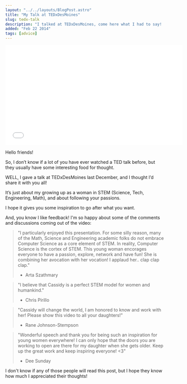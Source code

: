 ```yaml
---
layout: "../../layouts/BlogPost.astro"
title: "My Talk at TEDxDesMoines"
slug: tedx-talk
description: "I talked at TEDxDesMoines, come here what I had to say!  If you want to, of course."
added: "Feb 22 2014"
tags: [advice]
---
```


<iframe width="560" height="315" src="//www.youtube.com/embed/7O0z06YRKHg" frameborder="0" allowfullscreen></iframe>

Hello friends!

So, I don’t know if a lot of you have ever watched a TED talk before, but they usually have some interesting food for thought.

WELL, I gave a talk at TEDxDesMoines last December, and I thought I’d share it with you all!

It’s just about my growing up as a woman in STEM (Science, Tech, Engineering, Math), and about following your passions.

I hope it gives you some inspiration to go after what you want.

And, you know I like feedback!  I'm so happy about some of the comments and discussions coming out of the video:

> "I particularly enjoyed this presentation.  For some silly reason, many of the Math, Science and Engineering academic folks do not embrace Computer Science as a core element of STEM.   In reality, Computer Science is the cortex of STEM.    This young woman encorages everyone to have a passion, explore, network and have fun!
> She is combining her avocation with her vocation!   I applaud her.. clap clap clap﻿."
> - Arta Szathmary

> "I believe that Cassidy is a perfect STEM model for women and humankind."
> - Chris Pirillo

> "Cassidy will change the world, I am honored to know and work with her!  Please show this video to all your daughters!﻿"
> - Rane Johnson-Stempson

> "Wonderful speech and thank you for being such an inspiration for young women everywhere!  I can only hope that the doors you are working to open are there for my daughter when she gets older.   Keep up the great work and keep inspiring everyone! <3﻿"
> - Dee Sunday

I don't know if any of those people will read this post, but I hope they know how much I appreciated their thoughts!
